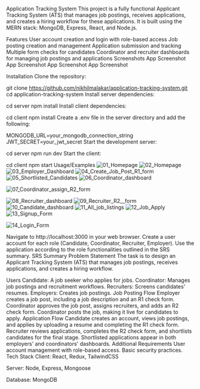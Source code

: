 Application Tracking System
This project is a fully functional Applicant Tracking System (ATS) that manages job postings, receives applications, and creates a hiring workflow for these applications. It is built using the MERN stack: MongoDB, Express, React, and Node.js.

Features
User account creation and login with role-based access
Job posting creation and management
Application submission and tracking
Multiple form checks for candidates
Coordinator and recruiter dashboards for managing job postings and applications
Screenshots
App Screenshot App Screenshot App Screenshot App Screenshot

Installation
Clone the repository:

git clone https://github.com/nikhilmalakar/application-tracking-system.git
cd application-tracking-system
Install server dependencies:

cd server
npm install
Install client dependencies:

cd client
npm install
Create a .env file in the server directory and add the following:

MONGODB_URL=your_mongodb_connection_string
JWT_SECRET=your_jwt_secret
Start the development server:

cd server
npm run dev
Start the client:

cd client
npm start
Usage/Examples
![01_Homepage](https://github.com/user-attachments/assets/78b361e5-7b94-46fa-a1e6-319780e509cb)
![02_Homepage](https://github.com/user-attachments/assets/92aac0b9-9542-465e-b4a5-4138864b58d7)
![03_Employer_Dashboard](https://github.com/user-attachments/assets/ebd68706-1781-43af-82fc-15de75cbcad7)
![04_Create_Job_Post_R1_form](https://github.com/user-attachments/assets/45a4b273-123b-4c3d-8986-0be3301c07d6)
![05_Shortlisted_Candidates](https://github.com/user-attachments/assets/3792932a-e48b-40ce-b846-84e3f95889a9)
![06_Coordinator_dashboard](https://github.com/user-attachments/assets/caff5429-87f0-4c2f-b25f-d58c32153342)

![07_Coordinator_assign_R2_form](https://github.com/user-attachments/assets/444ce11e-7e9e-474c-9894-8f6a1369e2d8)

![08_Recruiter_dashboard](https://github.com/user-attachments/assets/ebda9611-216a-4d05-8c1b-51d5c944879d)
![09_Recruiter_R2__form](https://github.com/user-attachments/assets/18634a87-2a9a-4669-b2f0-cee16c52367e)
![10_Candidate_dashboard](https://github.com/user-attachments/assets/5950f156-1a23-439e-a0d4-e5dc26907ec7)
![11_All_job_listings](https://github.com/user-attachments/assets/904e10f9-2dd4-478c-acf8-e6abbb7b8d24)
![12_Job_Apply](https://github.com/user-attachments/assets/3018eca6-7e84-47f6-b5ef-ab74b659968a)
![13_Signup_Form](https://github.com/user-attachments/assets/937957b6-8886-4cba-9005-a0408db1332f)

![14_Login_Form](https://github.com/user-attachments/assets/73311772-642c-46ea-9196-338338e41f9c)

Navigate to http://localhost:3000 in your web browser.
Create a user account for each role (Candidate, Coordinator, Recruiter, Employer).
Use the application according to the role functionalities outlined in the SRS summary.
SRS Summary
Problem Statement
The task is to design an Applicant Tracking System (ATS) that manages job postings, receives applications, and creates a hiring workflow.

Users
Candidate: A job seeker who applies for jobs.
Coordinator: Manages job postings and recruitment workflows.
Recruiters: Screens candidates' resumes.
Employers: Creates job postings.
Job Posting Flow
Employer creates a job post, including a job description and an R1 check form.
Coordinator approves the job post, assigns recruiters, and adds an R2 check form.
Coordinator posts the job, making it live for candidates to apply.
Application Flow
Candidate creates an account, views job postings, and applies by uploading a resume and completing the R1 check form.
Recruiter reviews applications, completes the R2 check form, and shortlists candidates for the final stage.
Shortlisted applications appear in both employers' and coordinators' dashboards.
Additional Requirements
User account management with role-based access.
Basic security practices.
Tech Stack
Client: React, Redux, TailwindCSS

Server: Node, Express, Mongoose

Database: MongoDB
